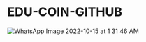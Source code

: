 # EDU-COIN-GITHUB
 
![WhatsApp Image 2022-10-15 at 1 31 46 AM](https://user-images.githubusercontent.com/83636931/196024064-9b0b7a60-01ae-41db-818f-77393cb5cbab.jpeg)
